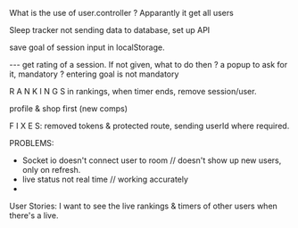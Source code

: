 What is the use of user.controller ? Apparantly it get all users 

Sleep tracker not sending data to database, set up API 


save goal of session input in localStorage. 

--- get rating of a session. If not given, what to do then ? a popup to ask for it, mandatory ? entering goal is not mandatory

R A N K I N G S 
in rankings, when timer ends, remove session/user. 



 
 
profile & shop first (new comps)



F I X E S: 
removed tokens & protected route, sending userId where required.


PROBLEMS:
- Socket io doesn't connect user to room // doesn't show up new users, only on refresh.
- live status not real time // working accurately
- 


User Stories: 
I want to see the live rankings & timers of other users when there's a live. 
